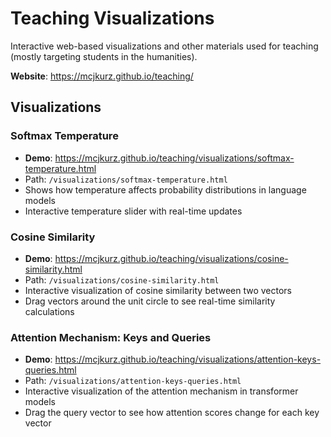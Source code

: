 # Teaching Visualizations

Interactive web-based visualizations and other materials used for teaching (mostly targeting students in the humanities).

**Website**: https://mcjkurz.github.io/teaching/

## Visualizations

### Softmax Temperature
- **Demo**: https://mcjkurz.github.io/teaching/visualizations/softmax-temperature.html
- Path: `/visualizations/softmax-temperature.html`
- Shows how temperature affects probability distributions in language models
- Interactive temperature slider with real-time updates

### Cosine Similarity
- **Demo**: https://mcjkurz.github.io/teaching/visualizations/cosine-similarity.html
- Path: `/visualizations/cosine-similarity.html`
- Interactive visualization of cosine similarity between two vectors
- Drag vectors around the unit circle to see real-time similarity calculations

### Attention Mechanism: Keys and Queries
- **Demo**: https://mcjkurz.github.io/teaching/visualizations/attention-keys-queries.html
- Path: `/visualizations/attention-keys-queries.html`
- Interactive visualization of the attention mechanism in transformer models
- Drag the query vector to see how attention scores change for each key vector